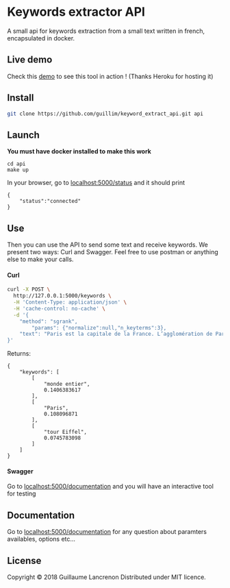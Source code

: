 # Keywords extractor API

A small api for keywords extraction from a small text written in french, encapsulated in docker.

## Live demo

Check this [demo](http://keyword-extract-api.herokuapp.com/documentation/) to see this tool in action ! 
(Thanks Heroku for hosting it)



## Install


```sh
git clone https://github.com/guillim/keyword_extract_api.git api
```


## Launch

**You must have docker installed to make this work**

```
cd api
make up
```

In your browser, go to [localhost:5000/status](http://localhost:5000/status) and it should print

```
{
    "status":"connected"
}
```


## Use

Then you can use the API to send some text and receive keywords. We present two ways: Curl and Swagger. Feel free to use postman or anything else to make your calls.

#### Curl

```bash
curl -X POST \
  http://127.0.0.1:5000/keywords \
  -H 'Content-Type: application/json' \
  -H 'cache-control: no-cache' \
  -d '{
	"method": "sgrank",
        "params": {"normalize":null,"n_keyterms":3},
	"text": "Paris est la capitale de la France. L’agglomération de Paris compte plus de 10 millions d’habitants. Un fleuve traverse la capitale française, c’est la Seine. Dans Paris, il y a deux îles :  l’île de la Cité et l’île Saint-Louis.Paris compte vingt arrondissements. Le 16e, le 7e et le 8e arrondissements de Paris sont les quartiers les plus riches. Ils sont situés dans l’ouest de la capitale. Les quartiers populaires comme le 19e et le 20e sont au nord-est de la ville. Les monuments célèbres, les ministères, le palais de l’Élysée sont situés dans le centre de Paris.Paris est la capitale économique, la capitale politique et la capitale culturelle de la France. La ville compte beaucoup de lieux célèbres dans le monde entier comme « la tour Eiffel » , « l’Arc de Triomphe » et « Notre-Dame de Paris ». Les musées parisiens aussi sont très connus. Il y a, par exemple, le musée du Louvre. C’est le plus grand musée de France. On peut voir dans le musée du Louvre des tableaux magnifiques. Le plus célèbre est certainement « La Joconde » de Léonard de Vinci.Paris est une ville très touristique. Chaque année, des millions de touristes du monde entier marchent sur les amps-Élysées. Ils séjournent à l’hôtel, louent des chambres d’hôtes ou des appartements pour une semaine."
}'
 ```


Returns:


```
{
    "keywords": [
        [
            "monde entier",
            0.1406383617
        ],
        [
            "Paris",
            0.108096871
        ],
        [
            "tour Eiffel",
            0.0745783098
        ]
    ]
}
```

#### Swagger

Go to [localhost:5000/documentation](http://localhost:5000/documentation) and you will have an interactive tool for testing

## Documentation

Go to [localhost:5000/documentation](http://localhost:5000/documentation) for any question about paramters availables, options etc...


## License

Copyright © 2018 Guillaume Lancrenon
Distributed under MIT licence.


